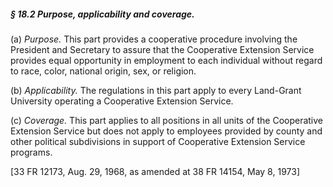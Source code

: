 ##### § 18.2 Purpose, applicability and coverage. #####

(a) *Purpose.* This part provides a cooperative procedure involving the President and Secretary to assure that the Cooperative Extension Service provides equal opportunity in employment to each individual without regard to race, color, national origin, sex, or religion.

(b) *Applicability.* The regulations in this part apply to every Land-Grant University operating a Cooperative Extension Service.

(c) *Coverage.* This part applies to all positions in all units of the Cooperative Extension Service but does not apply to employees provided by county and other political subdivisions in support of Cooperative Extension Service programs.

[33 FR 12173, Aug. 29, 1968, as amended at 38 FR 14154, May 8, 1973]